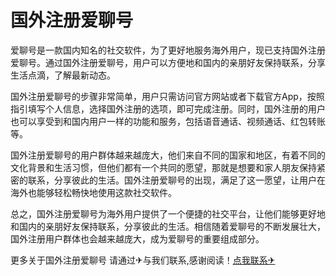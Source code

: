 # 国外注册爱聊号

爱聊号是一款国内知名的社交软件，为了更好地服务海外用户，现已支持国外注册爱聊号。通过国外注册爱聊号，用户可以方便地和国内的亲朋好友保持联系，分享生活点滴，了解最新动态。

国外注册爱聊号的步骤非常简单，用户只需访问官方网站或者下载官方App，按照指引填写个人信息，选择国外注册的选项，即可完成注册。同时，国外注册的用户也可以享受到和国内用户一样的功能和服务，包括语音通话、视频通话、红包转账等。

国外注册爱聊号的用户群体越来越庞大，他们来自不同的国家和地区，有着不同的文化背景和生活习惯，但他们都有一个共同的愿望，那就是想要和家人朋友保持紧密的联系，分享彼此的生活。国外注册爱聊号的出现，满足了这一愿望，让用户在海外也能够轻松畅快地使用这款社交软件。

总之，国外注册爱聊号为海外用户提供了一个便捷的社交平台，让他们能够更好地和国内的亲朋好友保持联系，分享彼此的生活。相信随着爱聊号的不断发展壮大，国外注册用户群体也会越来越庞大，成为爱聊号的重要组成部分。

更多关于国外注册爱聊号 请通过✈与我们联系,感谢阅读！[点我联系✈](https://vip.G208.com)